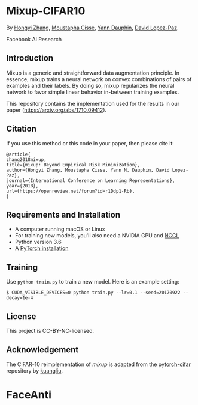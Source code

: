 # Mixup-CIFAR10
By [Hongyi Zhang](http://web.mit.edu/~hongyiz/www/), [Moustapha Cisse](https://mine.kaust.edu.sa/Pages/cisse.aspx), [Yann Dauphin](http://dauphin.io/), [David Lopez-Paz](https://lopezpaz.org/).

Facebook AI Research

## Introduction

Mixup is a generic and straightforward data augmentation principle.
In essence, mixup trains a neural network on convex combinations of pairs of
examples and their labels. By doing so, mixup regularizes the neural network to
favor simple linear behavior in-between training examples.

This repository contains the implementation used for the results in
our paper (https://arxiv.org/abs/1710.09412).

## Citation

If you use this method or this code in your paper, then please cite it:

```
@article{
zhang2018mixup,
title={mixup: Beyond Empirical Risk Minimization},
author={Hongyi Zhang, Moustapha Cisse, Yann N. Dauphin, David Lopez-Paz},
journal={International Conference on Learning Representations},
year={2018},
url={https://openreview.net/forum?id=r1Ddp1-Rb},
}
```

## Requirements and Installation
* A computer running macOS or Linux
* For training new models, you'll also need a NVIDIA GPU and [NCCL](https://github.com/NVIDIA/nccl)
* Python version 3.6
* A [PyTorch installation](http://pytorch.org/)

## Training
Use `python train.py` to train a new model.
Here is an example setting:
```
$ CUDA_VISIBLE_DEVICES=0 python train.py --lr=0.1 --seed=20170922 --decay=1e-4
```

## License

This project is CC-BY-NC-licensed.

## Acknowledgement
The CIFAR-10 reimplementation of _mixup_ is adapted from the [pytorch-cifar](https://github.com/kuangliu/pytorch-cifar) repository by [kuangliu](https://github.com/kuangliu).
# FaceAnti
